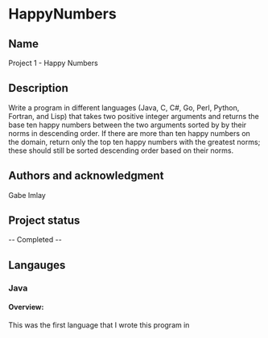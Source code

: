 # HappyNumbers

## Name
Project 1 - Happy Numbers

## Description
Write a program in different languages (Java, C, C#, Go, Perl, Python, Fortran, and Lisp) that takes two positive integer arguments and returns the base ten happy numbers between the two arguments sorted by by their norms in descending order. If there are more than ten happy numbers on the domain, return only the top ten happy numbers with the greatest norms; these should still be sorted descending order based on their norms. 

## Authors and acknowledgment
Gabe Imlay

## Project status
 -- Completed -- 

## Langauges 

### Java 
#### Overview: 
This was the first language that I wrote this program in

